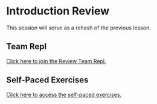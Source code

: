 # Introduction Review
This session will serve as a rehash of the previous lesson.

## Team Repl
[Click here to join the Review Team Repl.](https://replit.com/join/qlopumkkfx-hylandoutreach)

## Self-Paced Exercises
[Click here to access the self-paced exercises.](SelfPacedExercises.md)
